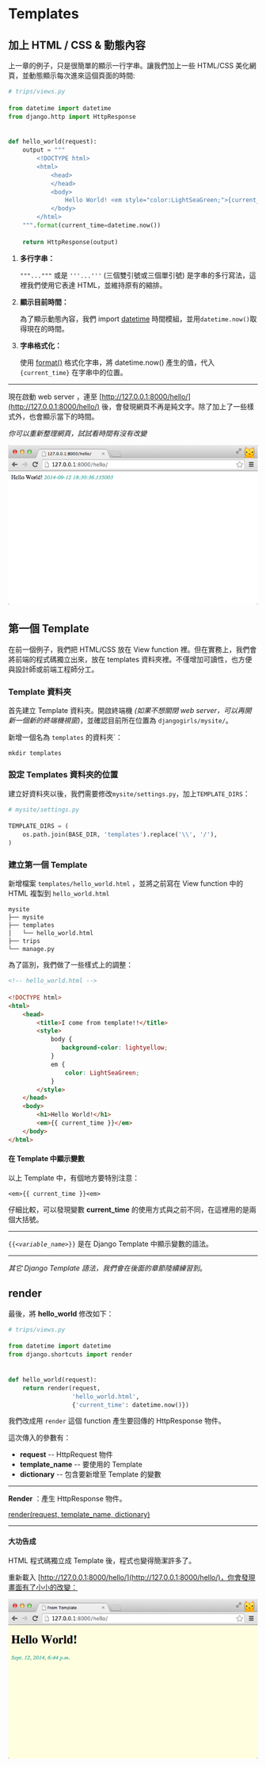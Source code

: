 # Templates

## 加上 HTML / CSS & 動態內容

上一章的例子，只是很簡單的顯示一行字串。讓我們加上一些 HTML/CSS 美化網頁，並動態顯示每次進來這個頁面的時間:

```python
# trips/views.py

from datetime import datetime
from django.http import HttpResponse


def hello_world(request):
    output = """
        <!DOCTYPE html>
        <html>
            <head>
            </head>
            <body>
                Hello World! <em style="color:LightSeaGreen;">{current_time}</em>
            </body>
        </html>
    """.format(current_time=datetime.now())

    return HttpResponse(output)
```

1. **多行字串：**

    `"""..."""` 或是 `'''...'''` (三個雙引號或三個單引號) 是字串的多行寫法，這裡我們使用它表達 HTML，並維持原有的縮排。
2. **顯示目前時間：**

    為了顯示動態內容，我們 import [datetime](https://docs.python.org/3/library/datetime.html) 時間模組，並用`datetime.now()`取得現在的時間。

3. **字串格式化：**

    使用 [format()](https://docs.python.org/3/library/string.html#string-formatting) 格式化字串，將 datetime.now() 產生的值，代入 `{current_time}` 在字串中的位置。

---

現在啟動 web server ，連至 [http://127.0.0.1:8000/hello/](http://127.0.0.1:8000/hello/) 後，會發現網頁不再是純文字。除了加上了一些樣式外，也會顯示當下的時間。

*你可以重新整理網頁，試試看時間有沒有改變*

![hello-world-html-string.png](./../images/hello-world-html-string.png)


## 第一個 Template

在前一個例子，我們把 HTML/CSS 放在 View function 裡。但在實務上，我們會將前端的程式碼獨立出來，放在 templates 資料夾裡。不僅增加可讀性，也方便與設計師或前端工程師分工。

###  Template 資料夾

首先建立 Template 資料夾。開啟終端機 *(如果不想關閉 web server，可以再開新一個新的終端機視窗)*，並確認目前所在位置為 `djangogirls/mysite/`。

新增一個名為 `templates` 的資料夾`：

```
mkdir templates
```

### 設定 Templates 資料夾的位置

建立好資料夾以後，我們需要修改`mysite/settings.py`，加上`TEMPLATE_DIRS`：

```python
# mysite/settings.py

TEMPLATE_DIRS = (
    os.path.join(BASE_DIR, 'templates').replace('\\', '/'),
)
```


### 建立第一個 Template
新增檔案 `templates/hello_world.html` ，並將之前寫在 View function 中的 HTML 複製到 `hello_world.html`
```
mysite
├── mysite
├── templates
│   └── hello_world.html
├── trips
└── manage.py
```

為了區別，我們做了一些樣式上的調整：
```html
<!-- hello_world.html -->

<!DOCTYPE html>
<html>
    <head>
        <title>I come from template!!</title>
        <style>
            body {
               background-color: lightyellow;
            }
            em {
                color: LightSeaGreen;
            }
        </style>
    </head>
    <body>
        <h1>Hello World!</h1>
        <em>{{ current_time }}</em>
    </body>
</html>

```

#### 在 Template 中顯示變數
以上 Template 中，有個地方要特別注意：

    <em>{{ current_time }}<em>

仔細比較，可以發現變數 **current_time** 的使用方式與之前不同，在這裡用的是兩個大括號。

---

`{{`*`<variable_name>`*`}}` 是在 Django Template 中顯示變數的語法。

---

*其它 Django Template 語法，我們會在後面的章節陸續練習到*。


## render

最後，將 **hello_world** 修改如下：

```python
# trips/views.py

from datetime import datetime
from django.shortcuts import render


def hello_world(request):
    return render(request,
                  'hello_world.html',
                  {'current_time': datetime.now()})
```

我們改成用 `render` 這個 function 產生要回傳的 HttpResponse 物件。

這次傳入的參數有：

 - **request** --  HttpRequest 物件
 - **template_name** -- 要使用的 Template
 - **dictionary** -- 包含要新增至 Template 的變數

---
**Render** ：產生 HttpResponse 物件。

[render(request, template_name, dictionary)](https://docs.djangoproject.com/en/1.7/topics/http/shortcuts/#render)

---



#### 大功告成

HTML 程式碼獨立成 Template 後，程式也變得簡潔許多了。

重新載入 [http://127.0.0.1:8000/hello/](http://127.0.0.1:8000/hello/)，你會發現畫面有了小小的改變：

![HelloWorld From Template](./../images/hello-world-from-template.png)



